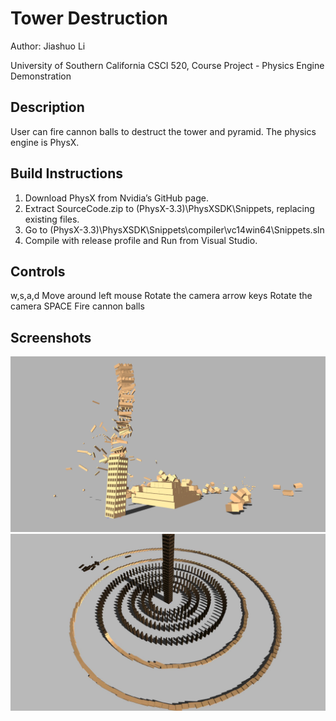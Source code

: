 # Tower Destruction

Author: Jiashuo Li

University of Southern California CSCI 520, Course Project - Physics Engine Demonstration

## Description
User can fire cannon balls to destruct the tower and pyramid. The physics engine is PhysX. 

## Build Instructions

1. Download PhysX from Nvidia’s GitHub page.
2. Extract SourceCode.zip to (PhysX-3.3)\PhysXSDK\Snippets\, replacing existing files.
3. Go to (PhysX-3.3)\PhysXSDK\Snippets\compiler\vc14win64\Snippets.sln
4. Compile with release profile and Run from Visual Studio.


## Controls
w,s,a,d			Move around
left mouse		Rotate the camera
arrow keys		Rotate the camera
SPACE			Fire cannon balls

## Screenshots
![alt text](/screenshots/screenshot1.png)
![alt text](/screenshots/screenshot2.jpg)
